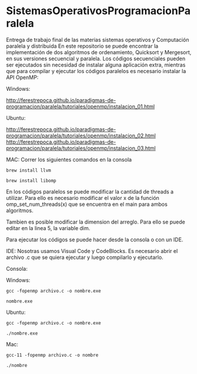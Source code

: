 # SistemasOperativosProgramacionParalela
Entrega de trabajo final de las materias sistemas operativos y Computación paralela y distribuida
En este repositorio se puede encontrar la implementación de dos algoritmos de ordenamiento, Quicksort y Mergesort, en sus versiones secuencial y paralela. Los códigos secuenciales pueden ser ejecutados sin necesidad de instalar alguna aplicación extra, mientras que para compilar y ejecutar los códigos paralelos es necesario instalar la API OpenMP:

Windows:

http://ferestrepoca.github.io/paradigmas-de-programacion/paralela/tutoriales/openmp/instalacion_01.html

Ubuntu: 

http://ferestrepoca.github.io/paradigmas-de-programacion/paralela/tutoriales/openmp/instalacion_02.html http://ferestrepoca.github.io/paradigmas-de-programacion/paralela/tutoriales/openmp/instalacion_03.html

MAC: Correr los siguientes comandos en la consola

	brew install llvm

	brew install libomp

En los códigos paralelos se puede modificar la cantidad de threads a utilizar. Para ello es necesario modificar el valor x de la función omp_set_num_threads(x) que se encuentra en el main para ambos algoritmos.

Tambien es posible modificar la dimension del arreglo. Para ello se puede editar en la linea 5, la variable dim. 
 
Para ejecutar los códigos se puede hacer desde la consola o con un IDE. 

IDE:
Nosotras usamos Visual Code y CodeBlocks. Es necesario abrir el archivo .c que se quiera ejecutar y luego compilarlo y ejecutarlo.

Consola:

Windows:

	gcc -fopenmp archivo.c -o nombre.exe
	
	nombre.exe
	
Ubuntu:

	gcc -fopenmp archivo.c -o nombre.exe
	
	./nombre.exe
	
Mac: 

	gcc-11 -fopenmp archivo.c -o nombre
	
	./nombre

